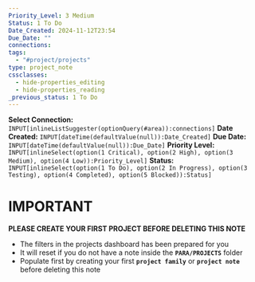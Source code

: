 ```yaml
---
Priority_Level: 3 Medium
Status: 1 To Do
Date_Created: 2024-11-12T23:54
Due_Date: ""
connections: 
tags:
  - "#project/projects"
type: project_note
cssclasses:
  - hide-properties_editing
  - hide-properties_reading
_previous_status: 1 To Do
---
```

**Select Connection:** `INPUT[inlineListSuggester(optionQuery(#area)):connections]` 
**Date Created:** `INPUT[dateTime(defaultValue(null)):Date_Created]`
**Due Date:** `INPUT[dateTime(defaultValue(null)):Due_Date]`
**Priority Level:** `INPUT[inlineSelect(option(1 Critical), option(2 High), option(3 Medium), option(4 Low)):Priority_Level]`
**Status:** `INPUT[inlineSelect(option(1 To Do), option(2 In Progress), option(3 Testing), option(4 Completed), option(5 Blocked)):Status]`
# **IMPORTANT**
**PLEASE CREATE YOUR FIRST PROJECT BEFORE DELETING THIS NOTE**
- The filters in the projects dashboard has been prepared for you
- It will reset if you do not have a note inside the **`PARA/PROJECTS`** folder
- Populate first by creating your first **`project family`** or **`project note`** before deleting this note
